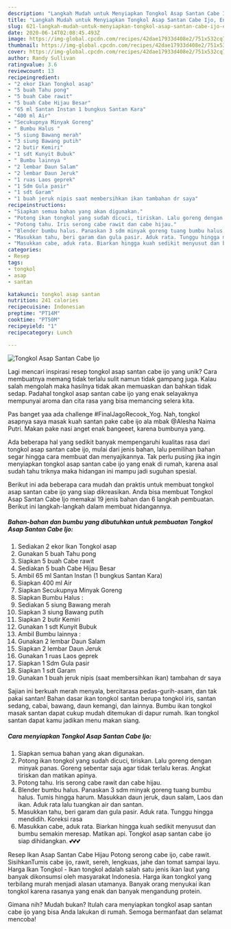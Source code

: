 ```yaml
---
description: "Langkah Mudah untuk Menyiapkan Tongkol Asap Santan Cabe Ijo, Enak Banget"
title: "Langkah Mudah untuk Menyiapkan Tongkol Asap Santan Cabe Ijo, Enak Banget"
slug: 621-langkah-mudah-untuk-menyiapkan-tongkol-asap-santan-cabe-ijo-enak-banget
date: 2020-06-14T02:08:45.493Z
image: https://img-global.cpcdn.com/recipes/42dae17933d408e2/751x532cq70/tongkol-asap-santan-cabe-ijo-foto-resep-utama.jpg
thumbnail: https://img-global.cpcdn.com/recipes/42dae17933d408e2/751x532cq70/tongkol-asap-santan-cabe-ijo-foto-resep-utama.jpg
cover: https://img-global.cpcdn.com/recipes/42dae17933d408e2/751x532cq70/tongkol-asap-santan-cabe-ijo-foto-resep-utama.jpg
author: Randy Sullivan
ratingvalue: 3.6
reviewcount: 13
recipeingredient:
- "2 ekor Ikan Tongkol asap"
- "5 buah Tahu pong"
- "5 buah Cabe rawit"
- "5 buah Cabe Hijau Besar"
- "65 ml Santan Instan 1 bungkus Santan Kara"
- "400 ml Air"
- "Secukupnya Minyak Goreng"
- " Bumbu Halus "
- "5 siung Bawang merah"
- "3 siung Bawang putih"
- "2 butir Kemiri"
- "1 sdt Kunyit Bubuk"
- " Bumbu lainnya "
- "2 lembar Daun Salam"
- "2 lembar Daun Jeruk"
- "1 ruas Laos geprek"
- "1 Sdm Gula pasir"
- "1 sdt Garam"
- "1 buah jeruk nipis saat membersihkan ikan tambahan dr saya"
recipeinstructions:
- "Siapkan semua bahan yang akan digunakan."
- "Potong ikan tongkol yang sudah dicuci, tiriskan. Lalu goreng dengan minyak panas. Goreng sebentar saja agar tidak terlalu keras. Angkat tiriskan dan matikan apinya."
- "Potong tahu. Iris serong cabe rawit dan cabe hijau."
- "Blender bumbu halus. Panaskan 3 sdm minyak goreng tuang bumbu halus. Tumis hingga harum. Masukkan daun jeruk, daun salam, Laos dan ikan. Aduk rata lalu tuangkan air dan santan."
- "Masukkan tahu, beri garam dan gula pasir. Aduk rata. Tunggu hingga mendidih. Koreksi rasa"
- "Masukkan cabe, aduk rata. Biarkan hingga kuah sedikit menyusut dan bumbu semakin meresap. Matikan api. Tongkol asap santan cabe ijo siap dihidangkan. 💕💕💕"
categories:
- Resep
tags:
- tongkol
- asap
- santan

katakunci: tongkol asap santan 
nutrition: 241 calories
recipecuisine: Indonesian
preptime: "PT14M"
cooktime: "PT50M"
recipeyield: "1"
recipecategory: Lunch

---
```



![Tongkol Asap Santan Cabe Ijo](https://img-global.cpcdn.com/recipes/42dae17933d408e2/751x532cq70/tongkol-asap-santan-cabe-ijo-foto-resep-utama.jpg)

Lagi mencari inspirasi resep tongkol asap santan cabe ijo yang unik? Cara membuatnya memang tidak terlalu sulit namun tidak gampang juga. Kalau salah mengolah maka hasilnya tidak akan memuaskan dan bahkan tidak sedap. Padahal tongkol asap santan cabe ijo yang enak selayaknya mempunyai aroma dan cita rasa yang bisa memancing selera kita.

Pas banget yaa ada challenge #FinalJagoRecook_Yog. Nah, tongkol asapnya saya masak kuah santan pake cabe ijo ala mbak @Alesha Naima Putri. Makan pake nasi anget enak bangeeet, karena bumbunya yang.

Ada beberapa hal yang sedikit banyak mempengaruhi kualitas rasa dari tongkol asap santan cabe ijo, mulai dari jenis bahan, lalu pemilihan bahan segar hingga cara membuat dan menyajikannya. Tak perlu pusing jika ingin menyiapkan tongkol asap santan cabe ijo yang enak di rumah, karena asal sudah tahu triknya maka hidangan ini mampu jadi suguhan spesial.


Berikut ini ada beberapa cara mudah dan praktis untuk membuat tongkol asap santan cabe ijo yang siap dikreasikan. Anda bisa membuat Tongkol Asap Santan Cabe Ijo memakai 19 jenis bahan dan 6 langkah pembuatan. Berikut ini langkah-langkah dalam membuat hidangannya.

<!--inarticleads1-->

##### Bahan-bahan dan bumbu yang dibutuhkan untuk pembuatan Tongkol Asap Santan Cabe Ijo:

1. Sediakan 2 ekor Ikan Tongkol asap
1. Gunakan 5 buah Tahu pong
1. Siapkan 5 buah Cabe rawit
1. Sediakan 5 buah Cabe Hijau Besar
1. Ambil 65 ml Santan Instan (1 bungkus Santan Kara)
1. Siapkan 400 ml Air
1. Siapkan Secukupnya Minyak Goreng
1. Siapkan  Bumbu Halus :
1. Sediakan 5 siung Bawang merah
1. Siapkan 3 siung Bawang putih
1. Siapkan 2 butir Kemiri
1. Gunakan 1 sdt Kunyit Bubuk
1. Ambil  Bumbu lainnya :
1. Gunakan 2 lembar Daun Salam
1. Siapkan 2 lembar Daun Jeruk
1. Gunakan 1 ruas Laos geprek
1. Siapkan 1 Sdm Gula pasir
1. Siapkan 1 sdt Garam
1. Gunakan 1 buah jeruk nipis (saat membersihkan ikan) tambahan dr saya


Sajian ini berkuah merah menyala, bercitarasa pedas-gurih-asam, dan tak pakai santan! Bahan dasar ikan tongkol santan berupa tongkol iris, santan sedang, cabai, bawang, daun kemangi, dan lainnya. Bumbu ikan tongkol masak santan dapat cukup mudah ditemukan di dapur rumah. Ikan tongkol santan dapat kamu jadikan menu makan siang. 

<!--inarticleads2-->

##### Cara menyiapkan Tongkol Asap Santan Cabe Ijo:

1. Siapkan semua bahan yang akan digunakan.
1. Potong ikan tongkol yang sudah dicuci, tiriskan. Lalu goreng dengan minyak panas. Goreng sebentar saja agar tidak terlalu keras. Angkat tiriskan dan matikan apinya.
1. Potong tahu. Iris serong cabe rawit dan cabe hijau.
1. Blender bumbu halus. Panaskan 3 sdm minyak goreng tuang bumbu halus. Tumis hingga harum. Masukkan daun jeruk, daun salam, Laos dan ikan. Aduk rata lalu tuangkan air dan santan.
1. Masukkan tahu, beri garam dan gula pasir. Aduk rata. Tunggu hingga mendidih. Koreksi rasa
1. Masukkan cabe, aduk rata. Biarkan hingga kuah sedikit menyusut dan bumbu semakin meresap. Matikan api. Tongkol asap santan cabe ijo siap dihidangkan. 💕💕💕


Resep Ikan Asap Santan Cabe Hijau Potong serong cabe ijo, cabe rawit. SisihkanTumis cabe ijo, rawit, sereh, lengkuas, jahe dan tomat sampai layu. Harga Ikan Tongkol - Ikan tongkol adalah salah satu jenis ikan laut yang banyak dikonsumsi oleh masyarakat Indonesia. Harga ikan tongkol yang terbilang murah menjadi alasan utamanya. Banyak orang menyukai ikan tongkol karena rasanya yang enak dan banyak mengandung protein. 

Gimana nih? Mudah bukan? Itulah cara menyiapkan tongkol asap santan cabe ijo yang bisa Anda lakukan di rumah. Semoga bermanfaat dan selamat mencoba!
